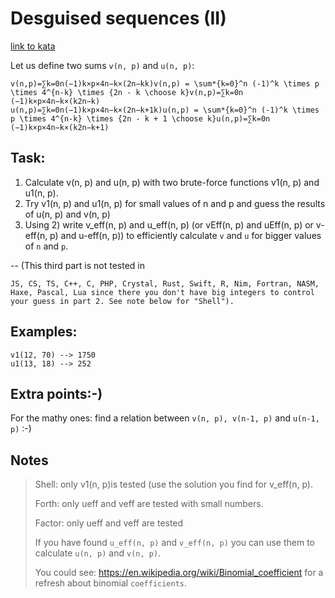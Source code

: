 # Desguised sequences (II)

[link to kata](https://www.codewars.com/kata/56fe17fcc25bf3e19a000292/train/typescript)

Let us define two sums `v(n, p)` and `u(n, p)`:

```
v(n,p)=∑k=0n(−1)k×p×4n−k×(2n−kk)v(n,p) = \sum*{k=0}^n (-1)^k \times p \times 4^{n-k} \times {2n - k \choose k}v(n,p)=∑k=0n​(−1)k×p×4n−k×(k2n−k​)
u(n,p)=∑k=0n(−1)k×p×4n−k×(2n−k+1k)u(n,p) = \sum*{k=0}^n (-1)^k \times p \times 4^{n-k} \times {2n - k + 1 \choose k}u(n,p)=∑k=0n​(−1)k×p×4n−k×(k2n−k+1​)
```

## Task:

1. Calculate v(n, p) and u(n, p) with two brute-force functions v1(n, p) and u1(n, p).
2. Try v1(n, p) and u1(n, p) for small values of n and p and guess the results of u(n, p) and v(n, p)
3. Using 2) write v_eff(n, p) and u_eff(n, p) (or vEff(n, p) and uEff(n, p) or v-eff(n, p) and u-eff(n, p)) to efficiently calculate `v` and `u` for bigger values of `n` and `p`.

-- (This third part is not tested in

```
JS, CS, TS, C++, C, PHP, Crystal, Rust, Swift, R, Nim, Fortran, NASM, Haxe, Pascal, Lua since there you don't have big integers to control your guess in part 2. See note below for "Shell").
```

## Examples:

```
v1(12, 70) --> 1750
u1(13, 18) --> 252
```

## Extra points:-)

For the mathy ones: find a relation between `v(n, p), v(n-1, p)` and `u(n-1, p)` :-)

## Notes

> Shell: only v1(n, p)is tested (use the solution you find for v_eff(n, p).
>
> Forth: only ueff and veff are tested with small numbers.
>
> Factor: only ueff and veff are tested
>
> If you have found `u_eff(n, p)` and `v_eff(n, p)` you can use them to calculate `u(n, p)` and `v(n, p)`.
>
> You could see: https://en.wikipedia.org/wiki/Binomial_coefficient for a refresh about binomial `coefficients`.
